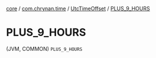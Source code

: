 [core](../../index.md) / [com.chrynan.time](../index.md) / [UtcTimeOffset](index.md) / [PLUS_9_HOURS](./-p-l-u-s_9_-h-o-u-r-s.md)

# PLUS_9_HOURS

(JVM, COMMON) `PLUS_9_HOURS`